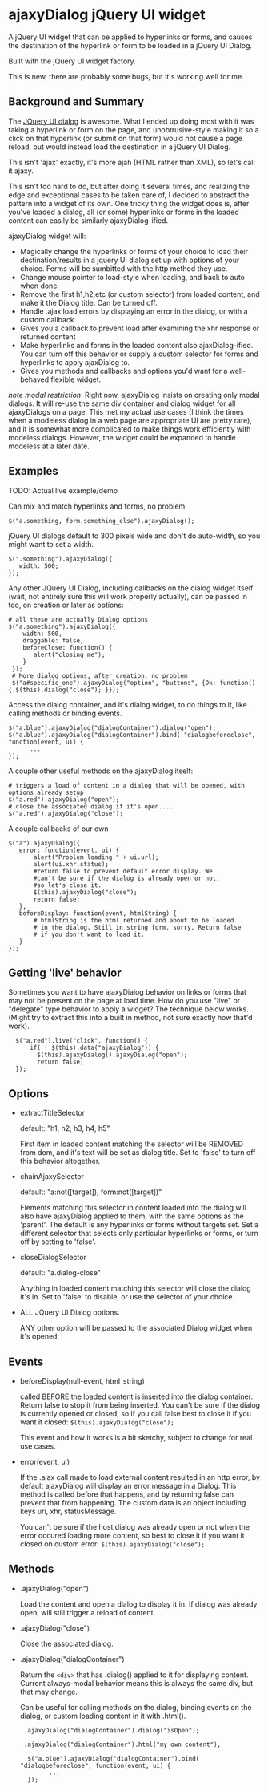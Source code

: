 # ajaxyDialog jQuery UI widget

A jQuery UI widget that can be applied to hyperlinks or forms, and causes the destination of the hyperlink or form to be loaded in a jQuery UI Dialog. 

Built with the jQuery UI widget factory. 

This is new, there are probably some bugs, but it's working well for me. 

## Background and Summary

The [JQuery UI dialog](http://jqueryui.com/demos/dialog/) is awesome. What I ended up doing most with it was taking a hyperlink or form on the page, and unobtrusive-style making it so a click on that hyperlink (or submit on that form) would not cause a page reload, but would instead load the destination in a jQuery UI Dialog. 

This isn't 'ajax' exactly, it's more ajah (HTML rather than XML), so let's call it ajaxy. 

This isn't too hard to do, but after doing it several times, and realizing the edge and exceptional cases to be taken care of, I decided to abstract the pattern into a widget of its own. One tricky thing the widget does is, after you've loaded a dialog, all (or some) hyperlinks or forms in the loaded content can easily be similarly ajaxyDialog-ified. 

ajaxyDialog widget will:

* Magically change the hyperlinks or forms of your choice to load their destination/results in a jquery UI dialog set up with options of your choice. Forms will be sumbitted with the http method they use. 
* Change mouse pointer to load-style when loading, and back to auto when done. 
* Remove the first h1,h2,etc (or custom selector) from loaded content, and make it the Dialog title. Can be turned off. 
* Handle .ajax load errors by displaying an error in the dialog, or with a custom callback
* Gives you a callback to prevent load after examining the xhr response or returned content
* Make hyperlinks and forms in the loaded content also ajaxDialog-ified. You can turn off this behavior or supply a custom selector for forms and hyperlinks to apply ajaxDialog to. 
* Gives you methods and callbacks and options you'd want for a well-behaved flexible widget. 

*note modal restriction*: Right now, ajaxyDialog insists on creating only modal dialogs. It will re-use the same div container and dialog widget for all ajaxyDialogs on a page. This met my actual use cases (I think the times when a modeless dialog in a web page are appropriate UI are pretty rare), and it is somewhat more complicated to make things work efficiently with modeless dialogs. However, the widget could be expanded to handle modeless at a later date. 


## Examples

TODO: Actual live example/demo

Can mix and match hyperlinks and forms, no problem

    $("a.something, form.something_else").ajaxyDialog();

jQuery UI dialogs default to 300 pixels wide and don't do auto-width, so you might want to set a width. 

    $(".something").ajaxyDialog({
       width: 500;
    });

Any other JQuery UI Dialog, including callbacks on the dialog widget itself (wait, not entirely sure this will work properly actually), can be passed in too, on creation or later as options:
    
    # all these are actually Dialog options
    $("a.something").ajaxyDialog({
        width: 500,
        draggable: false,
        beforeClose: function() {
           alert("closing me");
        }
     });
     # More dialog options, after creation, no problem
     $("a#specific_one").ajaxyDialog("option", "buttons", {Ok: function() { $(this).dialog("close"); }});


Access the dialog container, and it's dialog widget, to do things to it, like calling methods or binding events. 

    $("a.blue").ajaxyDialog("dialogContainer").dialog("open");
    $("a.blue").ajaxyDialog("dialogContainer").bind( "dialogbeforeclose", function(event, ui) {
          ...
    });

A couple other useful methods on the ajaxyDialog itself:

    # triggers a load of content in a dialog that will be opened, with options already setup
    $("a.red").ajaxyDialog("open");  
    # close the associated dialog if it's open....
    $("a.red").ajaxyDialog("close");

A couple callbacks of our own

    $("a").ajaxyDialog({
       error: function(event, ui) {
           alert("Problem loading " + ui.url);
           alert(ui.xhr.status);
           #return false to prevent default error display. We
           #can't be sure if the dialog is already open or not,
           #so let's close it. 
           $(this).ajaxyDialog("close");
           return false;
       },
       beforeDisplay: function(event, htmlString) {
           # htmlString is the html returned and about to be loaded
           # in the dialog. Still in string form, sorry. Return false
           # if you don't want to load it. 
       }
    });

## Getting 'live' behavior

Sometimes you want to have ajaxyDialog behavior on links or forms that may not be present on the page at load time. How do you use "live" or "delegate" type behavior to apply a widget?  The technique below works. (Might try to extract this into a built in method, not sure exactly how that'd work). 

      $("a.red").live("click", function() {
          if( ! $(this).data("ajaxyDialog")) {            
            $(this).ajaxyDialog().ajaxyDialog("open");
            return false;
      });

## Options
  * extractTitleSelector
    
    default: "h1, h2, h3, h4, h5"

    First item in loaded content matching the selector will be REMOVED from dom, and it's text will be set as dialog    title. Set to 'false' to turn off this behavior altogether. 

  * chainAjaxySelector
    
    default: "a:not([target]), form:not([target])"

    Elements matching this selector in content loaded into the dialog will also have ajaxyDialog applied to them, with the same options as the 'parent'.  The default is any hyperlinks or forms without targets set.  Set a different selector that selects only particular hyperlinks or forms, or turn off by setting to 'false'. 

  * closeDialogSelector
 
    default: "a.dialog-close"

    Anything in loaded content matching this selector will close the dialog it's in. Set to 'false' to disable, or use the selector of your choice. 

  * ALL JQuery UI Dialog options.  

    ANY other option will be passed to the associated Dialog widget when it's opened. 

## Events

 * beforeDisplay(null-event, html_string)

   called BEFORE the loaded content is inserted into the dialog container. Return false to stop it from being inserted. You can't be sure if the dialog is currently opened or closed, so if you call false best to close it if you want it closed:   `$(this).ajaxyDialog("close");`

   This event and how it works is a bit sketchy, subject to change for real use cases. 

 * error(event, ui)
  
   If the .ajax call made to load external content resulted in an http error, by default ajaxyDialog will display an error message in a Dialog.  This method is called before that happens, and by returning false can prevent that from happening.  The custom data is an object including keys uri, xhr, statusMessage. 

   You can't be sure if the host dialog was already open or not when the error occured loading more content, so best to close it if you want it closed on custom error:  `$(this).ajaxyDialog("close");`

## Methods

  * .ajaxyDialog("open")

    Load the content and open a dialog to display it in. If dialog was already open, will still trigger a reload of content. 

  * .ajaxyDialog("close")

    Close the associated dialog. 

  * .ajaxyDialog("dialogContainer")

    Return the `<div>` that has .dialog() applied to it for displaying content. Current always-modal behavior means this is always the same div, but that may change.  

    Can be useful for calling methods on the dialog, binding events on the dialog, or custom loading content in it with .html(). 

         .ajaxyDialog("dialogContainer").dialog("isOpen");

         .ajaxyDialog("dialogContainer").html("my own content");

          $("a.blue").ajaxyDialog("dialogContainer").bind( "dialogbeforeclose", function(event, ui) {
                ...
          });

